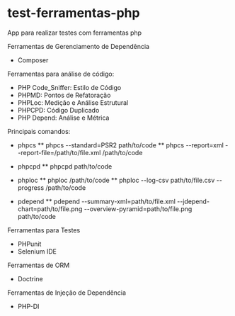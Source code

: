 # test-ferramentas-php
App para realizar testes com ferramentas php

Ferramentas de Gerenciamento de Dependência
* Composer

Ferramentas para análise de código:
* PHP Code_Sniffer: Estilo de Código
* PHPMD: Pontos de Refatoração
* PHPLoc: Medição e Análise Estrutural
* PHPCPD: Código Duplicado
* PHP Depend: Análise e Métrica

Principais comandos:
* phpcs
** phpcs --standard=PSR2 path/to/code
** phpcs --report=xml --report-file=/path/to/file.xml /path/to/code

* phpcpd
** phpcpd path/to/code

* phploc
** phploc /path/to/code
** phploc --log-csv path/to/file.csv --progress /path/to/code

* pdepend
** pdepend --summary-xml=path/to/file.xml --jdepend-chart=path/to/file.png --overview-pyramid=path/to/file.png path/to/code

Ferramentas para Testes
* PHPunit
* Selenium IDE

Ferramentas de ORM
* Doctrine

Ferramentas de Injeção de Dependência
* PHP-DI
